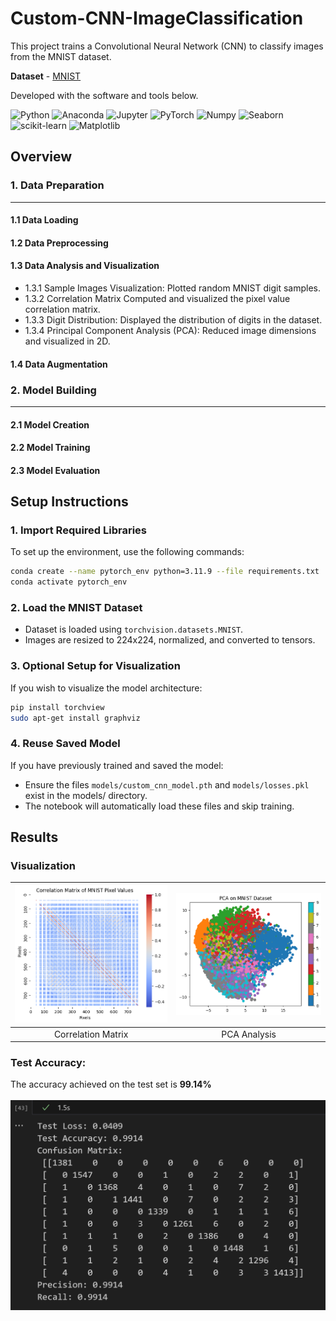 # Custom-CNN-ImageClassification

This project trains a Convolutional Neural Network (CNN) to classify images from the MNIST dataset. 

**Dataset** - [MNIST](https://archive.ics.uci.edu/dataset/683/mnist+database+of+handwritten+digits)

<p>
  Developed with the software and tools below.
</p>
<p>
<img src="https://img.shields.io/badge/Python-3776AB.svg?style=flat&logo=python&logoColor=yellow" alt="Python">
<img src="https://img.shields.io/badge/Conda-44A833.svg?style=flat&logo=anaconda&logoColor=white" alt="Anaconda">
<img src="https://img.shields.io/badge/Jupyter-F37626.svg?style=flat&logo=jupyter&logoColor=white" alt="Jupyter">
<img src="https://img.shields.io/badge/PyTorch-EE4C2C.svg?style=flat&logo=pytorch&logoColor=white" alt="PyTorch">
<img src="https://img.shields.io/badge/Numpy-013243.svg?style=flat&logo=numpy&logoColor=white" alt="Numpy">
<img src="https://img.shields.io/badge/Seaborn-3776AB.svg?style=flat&logo=seaborn&logoColor=white" alt="Seaborn">
<img src="https://img.shields.io/badge/scikit--learn-F7931E.svg?style=flat&logo=scikit-learn&logoColor=white" alt="scikit-learn">
<img src="https://img.shields.io/badge/Matplotlib-447699.svg?style=flat&logo=matplotlib&logoColor=white" alt="Matplotlib">
</p>

## **Overview**

### **1. Data Preparation**
---

#### **1.1 Data Loading**
#### **1.2 Data Preprocessing**
#### **1.3 Data Analysis and Visualization**
<ul>
<li> 1.3.1 Sample Images Visualization: Plotted random MNIST digit samples.</li>
<li> 1.3.2 Correlation Matrix Computed and visualized the pixel value correlation matrix.</li>
<li> 1.3.3 Digit Distribution: Displayed the distribution of digits in the dataset.</li>
<li> 1.3.4 Principal Component Analysis (PCA): Reduced image dimensions and visualized in 2D.</li>
</ul>

#### **1.4 Data Augmentation**

### **2. Model Building**
---

#### **2.1 Model Creation**

#### **2.2 Model Training**

#### **2.3 Model Evaluation**


## **Setup Instructions**

### 1. Import Required Libraries
To set up the environment, use the following commands:

```bash
conda create --name pytorch_env python=3.11.9 --file requirements.txt
conda activate pytorch_env
```

### 2. Load the MNIST Dataset
- Dataset is loaded using `torchvision.datasets.MNIST`.
- Images are resized to 224x224, normalized, and converted to tensors.

### 3. Optional Setup for Visualization
If you wish to visualize the model architecture:
```bash
pip install torchview
sudo apt-get install graphviz
```
### 4. Reuse Saved Model
If you have previously trained and saved the model:

- Ensure the files `models/custom_cnn_model.pth` and `models/losses.pkl` exist in the models/ directory.
- The notebook will automatically load these files and skip training.

## **Results**
### **Visualization**

| ![Image 1](images/visualization_correlation.png) | ![Image 2](images/visualization_pca.png) |
|:---------------------------:|:---------------------------:|
| Correlation Matrix                   | PCA Analysis                   |

### **Test Accuracy**: 

The accuracy achieved on the test set is **99.14%** </br></br>
![Training and Validation Losses](images/model_performance.png)
